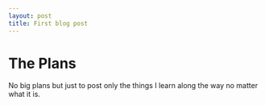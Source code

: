 ```yaml
---
layout: post
title: First blog post
---
```



# The Plans

No big plans but just to post only the things I learn along the way no matter what it is.
